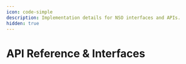 ```yaml
---
icon: code-simple
description: Implementation details for NSO interfaces and APIs.
hidden: true
---
```


# API Reference & Interfaces


